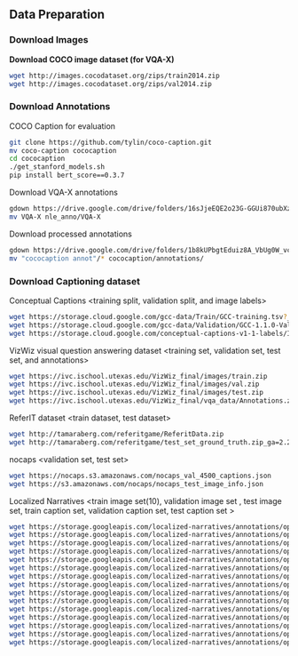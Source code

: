 ## Data Preparation

### Download Images 

**Download COCO image dataset (for VQA-X)**

~~~bash
wget http://images.cocodataset.org/zips/train2014.zip
wget http://images.cocodataset.org/zips/val2014.zip
~~~

### Download Annotations

COCO Caption for evaluation

~~~bash
git clone https://github.com/tylin/coco-caption.git
mv coco-caption cococaption
cd cococaption
./get_stanford_models.sh
pip install bert_score==0.3.7
~~~

Download VQA-X annotations

~~~bash
gdown https://drive.google.com/drive/folders/16sJjeEQE2o23G-GGUi870ubXzJjdRDua --folder
mv VQA-X nle_anno/VQA-X
~~~

Download processed annotations

~~~bash
gdown https://drive.google.com/drive/folders/1b8kUPbgtEduiz8A_VbUg0W_vca7PyXsZ --folder
mv "cococaption annot"/* cococaption/annotations/ 
~~~

### Download Captioning dataset


Conceptual Captions
<training split, validation split, and image labels>
~~~bash
wget https://storage.cloud.google.com/gcc-data/Train/GCC-training.tsv?_ga=2.191230122.-1896153081.1529438250
wget https://storage.cloud.google.com/gcc-data/Validation/GCC-1.1.0-Validation.tsv?_ga=2.141047602.-1896153081.1529438250
wget https://storage.cloud.google.com/conceptual-captions-v1-1-labels/Image_Labels_Subset_Train_GCC-Labels-training.tsv?_ga=2.234395421.-20118413.1607637118
~~~
VizWiz visual question answering dataset 
<training set, validation set, test set, and annotations>
~~~bash
wget https://ivc.ischool.utexas.edu/VizWiz_final/images/train.zip
wget https://ivc.ischool.utexas.edu/VizWiz_final/images/val.zip
wget https://ivc.ischool.utexas.edu/VizWiz_final/images/test.zip
wget https://ivc.ischool.utexas.edu/VizWiz_final/vqa_data/Annotations.zip
~~~
ReferIT dataset
<train dataset, test dataset>
~~~bash
wget http://tamaraberg.com/referitgame/ReferitData.zip
wget http://tamaraberg.com/referitgame/test_set_ground_truth.zip_ga=2.234395421.-20118413.1607637118
~~~
nocaps
<validation set, test set>
~~~bash
wget https://nocaps.s3.amazonaws.com/nocaps_val_4500_captions.json
wget https://s3.amazonaws.com/nocaps/nocaps_test_image_info.json
~~~
Localized Narratives
<train image set(10), validation image set , test image set, train caption set, validation caption set, test caption set >
~~~bash
wget https://storage.googleapis.com/localized-narratives/annotations/open_images_train_v6_localized_narratives-00000-of-00010.jsonl
wget https://storage.googleapis.com/localized-narratives/annotations/open_images_train_v6_localized_narratives-00001-of-00010.jsonl
wget https://storage.googleapis.com/localized-narratives/annotations/open_images_train_v6_localized_narratives-00002-of-00010.jsonl
wget https://storage.googleapis.com/localized-narratives/annotations/open_images_train_v6_localized_narratives-00003-of-00010.jsonl
wget https://storage.googleapis.com/localized-narratives/annotations/open_images_train_v6_localized_narratives-00004-of-00010.jsonl
wget https://storage.googleapis.com/localized-narratives/annotations/open_images_train_v6_localized_narratives-00005-of-00010.jsonl
wget https://storage.googleapis.com/localized-narratives/annotations/open_images_train_v6_localized_narratives-00006-of-00010.jsonl
wget https://storage.googleapis.com/localized-narratives/annotations/open_images_train_v6_localized_narratives-00007-of-00010.jsonl
wget https://storage.googleapis.com/localized-narratives/annotations/open_images_train_v6_localized_narratives-00008-of-00010.jsonl
wget https://storage.googleapis.com/localized-narratives/annotations/open_images_train_v6_localized_narratives-00009-of-00010.jsonl
wget https://storage.googleapis.com/localized-narratives/annotations/open_images_validation_localized_narratives.jsonl
wget https://storage.googleapis.com/localized-narratives/annotations/open_images_test_localized_narratives.jsonl
wget https://storage.googleapis.com/localized-narratives/annotations/open_images_train_v6_captions.jsonl
wget https://storage.googleapis.com/localized-narratives/annotations/open_images_validation_captions.jsonl
wget https://storage.googleapis.com/localized-narratives/annotations/open_images_test_captions.jsonl
~~~

